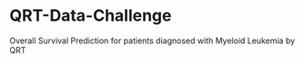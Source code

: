 # QRT-Data-Challenge
Overall Survival Prediction for patients diagnosed with Myeloid Leukemia by QRT
